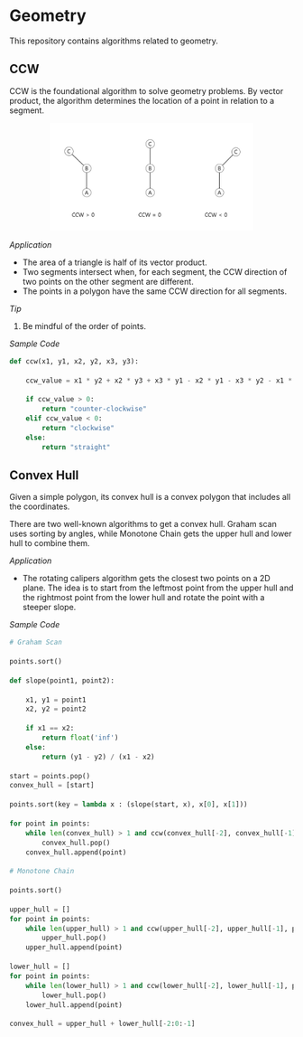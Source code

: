 # Geometry

This repository contains algorithms related to geometry.

## CCW

CCW is the foundational algorithm to solve geometry problems. By vector product, the algorithm determines the location of a point in relation to a segment.

<p align="center">
    <img
        src = ".\img\CCW.png"
        width = "360"
        height = "190"
    />
</p>

*Application*

* The area of a triangle is half of its vector product.
* Two segments intersect when, for each segment, the CCW direction of two points on the other segment are different.
* The points in a polygon have the same CCW direction for all segments. 

*Tip*

1. Be mindful of the order of points. 

*Sample Code*

```python
def ccw(x1, y1, x2, y2, x3, y3):
    
    ccw_value = x1 * y2 + x2 * y3 + x3 * y1 - x2 * y1 - x3 * y2 - x1 * y3

    if ccw_value > 0:
        return "counter-clockwise"
    elif ccw_value < 0:
        return "clockwise"
    else:
        return "straight"
```

## Convex Hull

Given a simple polygon, its convex hull is a convex polygon that includes all the coordinates. 

There are two well-known algorithms to get a convex hull. Graham scan uses sorting by angles, while Monotone Chain gets the upper hull and lower hull to combine them. 

*Application*

* The rotating calipers algorithm gets the closest two points on a 2D plane. The idea is to start from the leftmost point from the upper hull and the rightmost point from the lower hull and rotate the point with a steeper slope.

*Sample Code*
```Python
# Graham Scan

points.sort()

def slope(point1, point2):

    x1, y1 = point1
    x2, y2 = point2

    if x1 == x2:
        return float('inf')
    else:
        return (y1 - y2) / (x1 - x2)

start = points.pop()
convex_hull = [start]

points.sort(key = lambda x : (slope(start, x), x[0], x[1]))

for point in points:
    while len(convex_hull) > 1 and ccw(convex_hull[-2], convex_hull[-1], point) <= 0:
        convex_hull.pop()
    convex_hull.append(point)

# Monotone Chain

points.sort()

upper_hull = []
for point in points:
    while len(upper_hull) > 1 and ccw(upper_hull[-2], upper_hull[-1], point) >= 0:
        upper_hull.pop()
    upper_hull.append(point)

lower_hull = []
for point in points:
    while len(lower_hull) > 1 and ccw(lower_hull[-2], lower_hull[-1], point) <= 0:
        lower_hull.pop()
    lower_hull.append(point)

convex_hull = upper_hull + lower_hull[-2:0:-1]
```